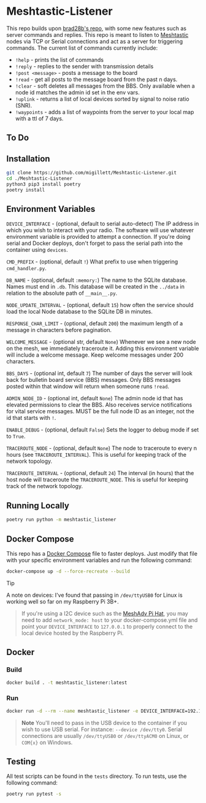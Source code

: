 # Meshtastic-Listener
This repo builds upon [brad28b's repo](https://github.com/brad28b/meshtastic-cli-receive-text), with some new features such as server commands and replies. This repo is meant to listen to [Meshtastic](https://meshtastic.org) nodes via TCP or Serial connections and act as a server for triggering commands. The current list of commands currently include:

- `!help` - prints the list of commands
- `!reply` - replies to the sender with transmission details
- `!post <message>` - posts a message to the board
- `!read` - get all posts to the message board from the past n days.
- `!clear` - soft deletes all messages from the BBS. Only available when a node id matches the admin id set in the env vars.
- `!uplink` - returns a list of local devices sorted by signal to noise ratio (SNR).
- `!waypoints` - adds a list of waypoints from the server to your local map with a ttl of 7 days.

## To Do

## Installation
```bash
git clone https://github.com/migillett/Meshtastic-Listener.git
cd ./Meshtastic-Listener
python3 pip3 install poetry
poetry install
```

## Environment Variables
`DEVICE_INTERFACE` - (optional, default to serial auto-detect) The IP address in which you wish to interact with your radio. The software will use whatever environment variable is provided to attempt a connection. If you're doing serial and Docker deploys, don't forget to pass the serial path into the container using `devices`.

`CMD_PREFIX` - (optional, default `!`) What prefix to use when triggering `cmd_handler.py`.

`DB_NAME` - (optional, default `:memory:`) The name to the SQLite database. Names must end in `.db`. This database will be created in the `../data` in relation to the absolute path of `__main__.py`.

`NODE_UPDATE_INTERVAL` - (optional, default `15`) how often the service should load the local Node database to the SQLite DB in minutes.

`RESPONSE_CHAR_LIMIT` - (optional, default `200`) the maximum length of a message in characters before pagination.

`WELCOME_MESSAGE` - (optional str, default `None`) Whenever we see a new node on the mesh, we immediately traceroute it. Adding this environment variable will include a welcome message. Keep welcome messages under 200 characters.

`BBS_DAYS` - (optional int, default `7`) The number of days the server will look back for bulletin board service (BBS) messages. Only BBS messages posted within that window will return when someone runs `!read`.

`ADMIN_NODE_ID` - (optional int, default `None`) The admin node id that has elevated permissions to clear the BBS. Also receives service notifications for vital service messages. MUST be the full node ID as an integer, not the id that starts with `!`.

`ENABLE_DEBUG` - (optional, default `False`) Sets the logger to debug mode if set to `True`.

`TRACEROUTE_NODE` - (optional, default `None`) The node to traceroute to every n hours (see `TRACEROUTE_INTERVAL`). This is useful for keeping track of the network topology.

`TRACEROUTE_INTERVAL` - (optional, default `24`) The interval (in hours) that the host node will traceroute the `TRACEROUTE_NODE`. This is useful for keeping track of the network topology.

## Running Locally
```bash
poetry run python -m meshtastic_listener
```

## Docker Compose
This repo has a [Docker Compose](docker-compose.yml) file to faster deploys. Just modify that file with your specific environment variables and run the following command:
```bash
docker-compose up -d --force-recreate --build
```
> [!TIP]
> A note on devices: I've found that passing in `/dev/ttyUSB0` for Linux is working well so far on my Raspberry Pi 3B+.

>If you're using a I2C device such as the [MeshAdv Pi Hat](https://github.com/chrismyers2000/MeshAdv-Pi-Hat), you may need to add `network_mode: host` to your docker-compose.yml file and point your `DEVICE_INTERFACE` to `127.0.0.1` to properly connect to the local device hosted by the Raspberry Pi.

## Docker
### Build
```bash
docker build . -t meshtastic_listener:latest
```

### Run
```bash
docker run -d --rm --name meshtastic_listener -e DEVICE_INTERFACE=192.168.3.185 -e DB_NAME=listener.db -v ./data:/home/meshtastic/data meshtastic_listener:latest
```

> **Note**
You'll need to pass in the USB device to the container if you wish to use USB serial. For instance: `--device /dev/tty0`. Serial connections are usually `/dev/ttyUSB0` or `/dev/ttyACM0` on Linux, or `COM{x}` on Windows.

## Testing
All test scripts can be found in the `tests` directory. To run tests, use the following command:

```bash
poetry run pytest -s
```
